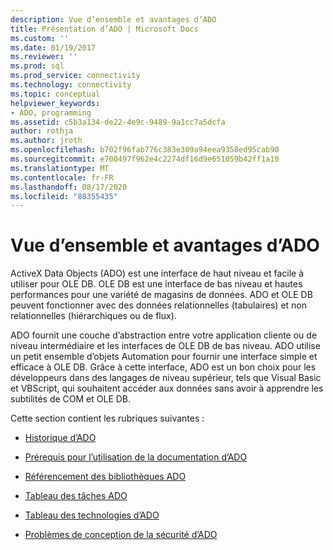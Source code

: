 ```yaml
---
description: Vue d’ensemble et avantages d’ADO
title: Présentation d’ADO | Microsoft Docs
ms.custom: ''
ms.date: 01/19/2017
ms.reviewer: ''
ms.prod: sql
ms.prod_service: connectivity
ms.technology: connectivity
ms.topic: conceptual
helpviewer_keywords:
- ADO, programming
ms.assetid: c5b3a134-de22-4e9c-9489-9a1cc7a5dcfa
author: rothja
ms.author: jroth
ms.openlocfilehash: b702f96fab776c383e309a94eea9358ed95cab90
ms.sourcegitcommit: e700497f962e4c2274df16d9e651059b42ff1a10
ms.translationtype: MT
ms.contentlocale: fr-FR
ms.lasthandoff: 08/17/2020
ms.locfileid: "88355435"
---
```

# <a name="ado-overview-and-benefits"></a>Vue d’ensemble et avantages d’ADO
ActiveX Data Objects (ADO) est une interface de haut niveau et facile à utiliser pour OLE DB. OLE DB est une interface de bas niveau et hautes performances pour une variété de magasins de données. ADO et OLE DB peuvent fonctionner avec des données relationnelles (tabulaires) et non relationnelles (hiérarchiques ou de flux).

 ADO fournit une couche d’abstraction entre votre application cliente ou de niveau intermédiaire et les interfaces de OLE DB de bas niveau. ADO utilise un petit ensemble d’objets Automation pour fournir une interface simple et efficace à OLE DB. Grâce à cette interface, ADO est un bon choix pour les développeurs dans des langages de niveau supérieur, tels que Visual Basic et VBScript, qui souhaitent accéder aux données sans avoir à apprendre les subtilités de COM et OLE DB.

 Cette section contient les rubriques suivantes :

-   [Historique d’ADO](../../ado/guide/ado-history.md)

-   [Prérequis pour l’utilisation de la documentation d’ADO](../../ado/guide/prerequisites-for-using-the-ado-documentation.md)

-   [Référencement des bibliothèques ADO](../../ado/guide/referencing-the-ado-libraries.md)

-   [Tableau des tâches ADO](../../ado/guide/ado-task-table.md)

-   [Tableau des technologies d’ADO](../../ado/guide/ado-technology-table.md)

-   [Problèmes de conception de la sécurité d’ADO](../../ado/guide/ado-security-design-issues.md)
